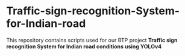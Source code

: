 # Traffic-sign-recognition-System-for-Indian-road

This repository contains scripts used for our BTP project **Traffic sign recognition System for Indian road conditions using YOLOv4**
